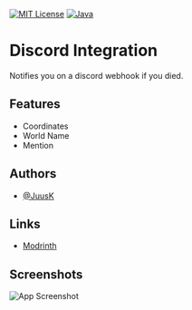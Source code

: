 

[![MIT License](https://img.shields.io/badge/License-LGPL%20v2.1-yellow.svg)](https://choosealicense.com/licenses/mit/)
[![Java](https://img.shields.io/badge/Java-%23ED8B00.svg?logo=openjdk&logoColor=white)](#)


# Discord Integration

Notifies you on a discord webhook if you died.
## Features

- Coordinates
- World Name
- Mention


## Authors

- [@JuusK](https://www.github.com/JuusK)


## Links

 - [Modrinth](https://modrinth.com/mod/discord-webhooks)


## Screenshots

![App Screenshot](https://cdn.modrinth.com/data/WmnxSYyv/images/35560f9b77b2630995886da67b19d06d0337a59d.png)
